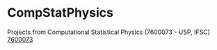 # CompStatPhysics
Projects from Computational Statistical Physics (7600073 - USP, IFSC)
[7600073](https://uspdigital.usp.br/jupiterweb/obterDisciplina?nomdis=&sgldis=7600073)
